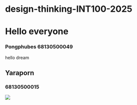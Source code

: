
# design-thinking-INT100-2025


# Hello everyone

### Pongphubes 68130500049
hello dream

## Yaraporn
### 68130500015
![](https://media.zenfs.com/en/comingsoon_net_477/74bec55d5b735e8c18335ecf8f4dc295)

